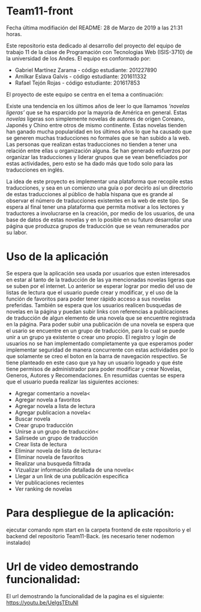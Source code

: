 # Team11-front

Fecha última modifiación del README: 28 de Marzo de 2019 a las 21:31 horas.

Este repositorio esta dedicado al desarrollo del proyecto del equipo de trabajo 11 de la clase de Programación con Tecnologias Web 
(ISIS-3710) de la universidad de los Andes. El equipo es conformado por: 
<ul>
  <li>Gabriel Martínez Zarama  - código estudiante: 201227890</li>
  <li>Amilkar Eslava Galvis    - código estudiante: 201611332</li>
  <li>Rafael Tejón Rojas       - código estudiante: 201617853</li>
</ul>

El proyecto de este equipo se centra en el tema a continuación:

Existe una tendencia en los últimos años de leer lo que llamamos <em>‘novelas ligeras’</em> que se ha esparcido por la mayoría de América en general. Estas <em>novelas</em> ligeras son simplemente novelas de autores de origen Coreano, Japonés y Chino entre otros de mismo continente. Estas novelas tienden han ganado mucha popularidad en los últimos años lo que ha causado que se generen muchas traducciones no formales que se han subido a la web. Las personas que realizan estas traducciones no tienden a tener una relación entre ellas u organización alguna. Se han generado esfuerzos por organizar las traducciones y liderar grupos que se vean beneficiados por estas actividades, pero esto se ha dado más que todo solo para las traducciones en inglés.

La idea de este proyecto es implementar una plataforma que recopile estas traducciones, y sea en un comienzo una guía o por decirlo así un directorio de estas traducciones al público de habla hispana que es grande al observar el número de traducciones existentes en la web de este tipo. Se espera al final tener una plataforma que permita motivar a los lectores y traductores a involucrarse en la creación, por medio de los usuarios, de una base de datos de estas novelas y en lo posible en su futuro desarrollar una página que produzca grupos de traducción que se vean remunerados por su labor. 

# Uso de la aplicación

Se espera que la aplicación sea usada por usuarios que esten interesados en estar al tanto de la traducción de las ya mencionadas novelas ligeras que se suben por el internet. Lo anterior se esperar lograr por medio del uso de listas de lectura que el usuario puede crear y modificar, y el uso de la función de favoritos para poder tener rápido acceso a sus novelas preferidas. También se espera que los usuarios realicen busquedas de novelas en la página y puedan subir links con referencias a publicaciones de traducción de algun elemento de una novela que se encuentre registrada en la página. Para poder subir una publicación de una novela se espera que el usario se encuentre en un grupo de traducción, para lo cual se puede unir a un grupo ya existente o crear uno propio. El registro y login de usuarios no se han implementado completamente ya que esperamos poder implementar seguridad de manera concurrente con estas actividades por lo que solamente se creo el boton en la barra de navegación respectivo. Se tiene planteado en este caso que ya hay un usuario logeado y que éste tiene permisos de administrador para poder modificar y crear Novelas, Generos, Autores y Recomendaciones.
En resumidas cuentas se espera que el usuario pueda realizar las siguientes acciones:
<ul>
  <li>Agregar comentario a novela<</li>
  <li>Agregar novela a favoritos</li>
  <li>Agregar novela a lista de lectura</li>
  <li>Agregar publicacion a novela<</li>
  <li>Buscar novela</li>
  <li>Crear grupo traducción</li>
  <li>Unirse a un grupo de traducción<</li>
  <li>Salirsede un grupo de traducción</li>
  <li>Crear lista de lectura</li>
  <li>Eliminar novela de lista de lectura<</li>
  <li>Eliminar novela de favoritos</li>
  <li>Realizar una busqueda filtrada</li>
  <li>Vizualizar información detallada de una novela<</li>
  <li>Llegar a un link de una publicación especifica</li>
  <li>Ver publicaciones recientes</li>
  <li>Ver ranking de novelas</li>
</ul>

# Para despliegue de la aplicación:

ejecutar comando npm start en la carpeta frontend de este repositorio y el backend del repositorio Team11-Back. (es necesario tener nodemon instalado)
# Url de video demostrando funcionalidad:
El url demostrando la funcionalidad de la pagina es el siguiente:
https://youtu.be/UelgsTEtuNI
